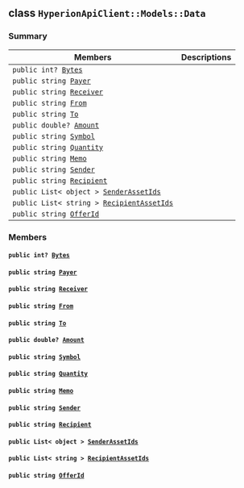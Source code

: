 ## class `HyperionApiClient::Models::Data` 

### Summary

 Members                        | Descriptions                                
--------------------------------|---------------------------------------------
`public int? `[`Bytes`](#class_hyperion_api_client_1_1_models_1_1_data_1adf16e0dbf6b6ba745d5f11ef3aa3a6a5) | 
`public string `[`Payer`](#class_hyperion_api_client_1_1_models_1_1_data_1a6608e5d25e3fe2dea28a444f5b629e31) | 
`public string `[`Receiver`](#class_hyperion_api_client_1_1_models_1_1_data_1a615f241c2af9af40ff4959b7d923f6c8) | 
`public string `[`From`](#class_hyperion_api_client_1_1_models_1_1_data_1abea3e2270c50cc8aff2a21c2c568e3e5) | 
`public string `[`To`](#class_hyperion_api_client_1_1_models_1_1_data_1a338dea598ec4302665cf1d9d1ba725c5) | 
`public double? `[`Amount`](#class_hyperion_api_client_1_1_models_1_1_data_1a7ac476730a69e0f3fbf277e1822a1c04) | 
`public string `[`Symbol`](#class_hyperion_api_client_1_1_models_1_1_data_1a598b75bfd99d152464ba0da8db597986) | 
`public string `[`Quantity`](#class_hyperion_api_client_1_1_models_1_1_data_1ad1a71f2709ff0038efdd470828af2506) | 
`public string `[`Memo`](#class_hyperion_api_client_1_1_models_1_1_data_1ae120ff01d30f40e9771e30e58f1a1d7f) | 
`public string `[`Sender`](#class_hyperion_api_client_1_1_models_1_1_data_1a1b232bbfee56897b8dc216b254d7be56) | 
`public string `[`Recipient`](#class_hyperion_api_client_1_1_models_1_1_data_1a0521789ddd66ae61b65124add814733e) | 
`public List< object > `[`SenderAssetIds`](#class_hyperion_api_client_1_1_models_1_1_data_1ace96933c6aec1576ce06f44652137ea5) | 
`public List< string > `[`RecipientAssetIds`](#class_hyperion_api_client_1_1_models_1_1_data_1ad1dd602090cfb437456e2544350bfc15) | 
`public string `[`OfferId`](#class_hyperion_api_client_1_1_models_1_1_data_1a176ccbd661a78c99444e637ed0af4c6e) | 

### Members

#### `public int? `[`Bytes`](#class_hyperion_api_client_1_1_models_1_1_data_1adf16e0dbf6b6ba745d5f11ef3aa3a6a5) 

#### `public string `[`Payer`](#class_hyperion_api_client_1_1_models_1_1_data_1a6608e5d25e3fe2dea28a444f5b629e31) 

#### `public string `[`Receiver`](#class_hyperion_api_client_1_1_models_1_1_data_1a615f241c2af9af40ff4959b7d923f6c8) 

#### `public string `[`From`](#class_hyperion_api_client_1_1_models_1_1_data_1abea3e2270c50cc8aff2a21c2c568e3e5) 

#### `public string `[`To`](#class_hyperion_api_client_1_1_models_1_1_data_1a338dea598ec4302665cf1d9d1ba725c5) 

#### `public double? `[`Amount`](#class_hyperion_api_client_1_1_models_1_1_data_1a7ac476730a69e0f3fbf277e1822a1c04) 

#### `public string `[`Symbol`](#class_hyperion_api_client_1_1_models_1_1_data_1a598b75bfd99d152464ba0da8db597986) 

#### `public string `[`Quantity`](#class_hyperion_api_client_1_1_models_1_1_data_1ad1a71f2709ff0038efdd470828af2506) 

#### `public string `[`Memo`](#class_hyperion_api_client_1_1_models_1_1_data_1ae120ff01d30f40e9771e30e58f1a1d7f) 

#### `public string `[`Sender`](#class_hyperion_api_client_1_1_models_1_1_data_1a1b232bbfee56897b8dc216b254d7be56) 

#### `public string `[`Recipient`](#class_hyperion_api_client_1_1_models_1_1_data_1a0521789ddd66ae61b65124add814733e) 

#### `public List< object > `[`SenderAssetIds`](#class_hyperion_api_client_1_1_models_1_1_data_1ace96933c6aec1576ce06f44652137ea5) 

#### `public List< string > `[`RecipientAssetIds`](#class_hyperion_api_client_1_1_models_1_1_data_1ad1dd602090cfb437456e2544350bfc15) 

#### `public string `[`OfferId`](#class_hyperion_api_client_1_1_models_1_1_data_1a176ccbd661a78c99444e637ed0af4c6e) 

